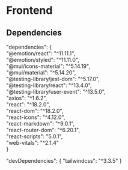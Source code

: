 # Frontend

## Dependencies

"dependencies": {
</br>
"@emotion/react": "^11.11.1",</br>
"@emotion/styled": "^11.11.0",</br>
"@mui/icons-material": "^5.14.19",</br>
"@mui/material": "^5.14.20",</br>
"@testing-library/jest-dom": "^5.17.0",</br>
"@testing-library/react": "^13.4.0",</br>
"@testing-library/user-event": "^13.5.0",</br>
"axios": "^1.6.2",</br>
"react": "^18.2.0",</br>
"react-dom": "^18.2.0",</br>
"react-icons": "^4.12.0",</br>
"react-markdown": "^9.0.1",</br>
"react-router-dom": "^6.20.1",</br>
"react-scripts": "5.0.1",</br>
"web-vitals": "^2.1.4"</br>
}

"devDependencies": {
"tailwindcss": "^3.3.5"
}
